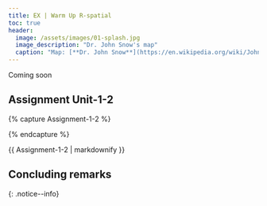 ```yaml
--- 
title: EX | Warm Up R-spatial
toc: true
header:
  image: /assets/images/01-splash.jpg
  image_description: "Dr. John Snow's map"
  caption: "Map: [**Dr. John Snow**](https://en.wikipedia.org/wiki/John_Snow) [Wellcome Library via wikimedia](https://w.wiki/QtV)"
---
```

Coming soon
<!--more-->


## Assignment Unit-1-2
{% capture Assignment-1-2 %}

{% endcapture %}
<div class="notice--success">
  {{ Assignment-1-2 | markdownify }}
</div> 


## Concluding remarks 
{: .notice--info}

